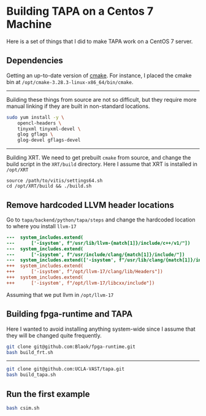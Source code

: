 # Building TAPA on a Centos 7 Machine

Here is a set of things that I did to make TAPA work on a CentOS 7 server.

## Dependencies

Getting an up-to-date version of [cmake](https://cmake.org/download/). For
instance, I placed the cmake bin at `/opt/cmake-3.28.3-linux-x86_64/bin/cmake`.

---

Building these things from source are not so difficult, but they require more
manual linking if they are built in non-standard locations.

```sh
sudo yum install -y \
	opencl-headers \
	tinyxml tinyxml-devel \
	glog gflags \
	glog-devel gflags-devel
```

---

Building XRT. We need to get prebuilt `cmake` from source, and change the build
script in the `XRT/build` directory. Here I assume that XRT is installed in
`/opt/XRT`

```
source /path/to/vitis/settings64.sh
cd /opt/XRT/build && ./build.sh
```

## Remove hardcoded LLVM header locations


Go to `tapa/backend/python/tapa/steps` and change the hardcoded location to
where you install `llvm-17`

```diff 
---  system_includes.extend(
---      ['-isystem', f"/usr/lib/llvm-{match[1]}/include/c++/v1/"]) 
---  system_includes.extend(
---      ['-isystem', f"/usr/include/clang/{match[1]}/include/"])
---  system_includes.extend(['-isystem', f"/usr/lib/clang/{match[1]}/include/"])
+++  system_includes.extend(
+++      ['-isystem', f"/opt/llvm-17/clang/lib/Headers"])
+++  system_includes.extend(
+++      ['-isystem', f"/opt/llvm-17/libcxx/include"])
```

Assuming that we put llvm in `/opt/llvm-17`





## Building fpga-runtime and TAPA

Here I wanted to avoid installing anything system-wide since I assume that they
will be changed quite frequently.

```sh
git clone git@github.com:Blaok/fpga-runtime.git
bash build_frt.sh
```

---

```sh
git clone git@github.com:UCLA-VAST/tapa.git
bash build_tapa.sh
```



## Run the first example

```sh
bash csim.sh
```
